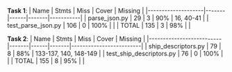 **Task 1**:
| Name               | Stmts | Miss | Cover | Missing   |
|--------------------|-------|------|-------|-----------|
| parse_json.py      | 29    | 3    | 90%   | 16, 40-41 |
| test_parse_json.py | 106   | 0    | 100%  |           |
| TOTAL              | 135   | 3    | 98%   |           |

**Task 2**:
| Name                     | Stmts | Miss | Cover | Missing                 |
|--------------------------|-------|------|-------|-------------------------|
| ship_descriptors.py      | 79    | 8    | 88%   | 133-137, 140, 148-149   |
| test_ship_descriptors.py | 76    | 0    | 100%  |                         |
| TOTAL                    | 155   | 8    | 95%   |                         |
